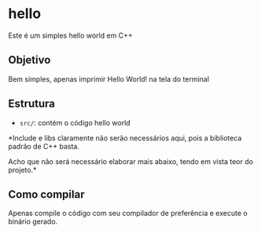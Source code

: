# hello

Este é um simples hello world em C++


## Objetivo

Bem simples, apenas imprimir Hello World! na tela do terminal


## Estrutura

- `src/`: contém o código hello world

*Include e libs claramente não serão necessários aqui, pois a biblioteca padrão de C++ basta.

Acho que não será necessário elaborar mais abaixo, tendo em vista teor do projeto.*


## Como compilar

Apenas compile o código com seu compilador de preferência e execute o binário gerado.
